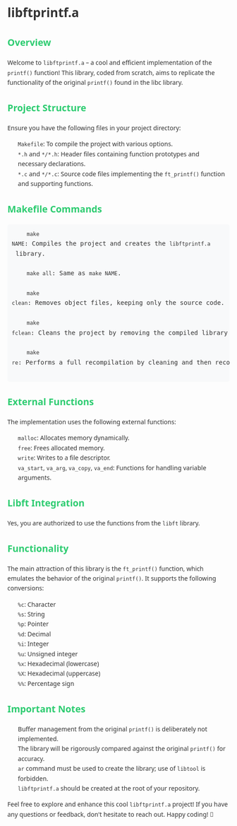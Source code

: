 <!DOCTYPE html>
<html lang="en">

<head>
  <meta charset="UTF-8">
  <meta name="viewport" content="width=device-width, initial-scale=1.0">
  <title>libftprintf.a</title>
  <style>
    body {
      font-family: 'Segoe UI', Tahoma, Geneva, Verdana, sans-serif;
      line-height: 1.6;
      color: #333;
    }

    h1 {
      color: #3498db;
    }

    h2 {
      color: #2ecc71;
    }

    h3 {
      color: #e74c3c;
    }

    pre {
      background-color: #f8f9fa;
      padding: 10px;
      border-radius: 5px;
      overflow-x: auto;
    }

    code {
      font-family: 'Courier New', Courier, monospace;
    }

    ul {
      list-style-type: none;
    }

    li::before {
      content: "➤ ";
      color: #3498db;
      font-weight: bold;
      margin-right: 5px;
    }
  </style>
</head>

<body>

  <h1>libftprintf.a</h1>

  <h2>Overview</h2>

  <p>Welcome to <code>libftprintf.a</code> – a cool and efficient implementation of the <code>printf()</code> function! This library, coded from scratch, aims to replicate the functionality of the original <code>printf()</code> found in the libc library.</p>

  <h2>Project Structure</h2>

  <p>Ensure you have the following files in your project directory:</p>

  <ul>
    <li><code>Makefile</code>: To compile the project with various options.</li>
    <li><code>*.h</code> and <code>*/*.h</code>: Header files containing function prototypes and necessary declarations.</li>
    <li><code>*.c</code> and <code>*/*.c</code>: Source code files implementing the <code>ft_printf()</code> function and supporting functions.</li>
  </ul>

  <h2>Makefile Commands</h2>

  <pre>
    <code>make NAME</code>: Compiles the project and creates the <code>libftprintf.a</code> library.

    <code>make all</code>: Same as <code>make NAME</code>.

    <code>make clean</code>: Removes object files, keeping only the source code.

    <code>make fclean</code>: Cleans the project by removing the compiled library and object files.

    <code>make re</code>: Performs a full recompilation by cleaning and then recompiling the project.
  </pre>

  <h2>External Functions</h2>

  <p>The implementation uses the following external functions:</p>

  <ul>
    <li><code>malloc</code>: Allocates memory dynamically.</li>
    <li><code>free</code>: Frees allocated memory.</li>
    <li><code>write</code>: Writes to a file descriptor.</li>
    <li><code>va_start</code>, <code>va_arg</code>, <code>va_copy</code>, <code>va_end</code>: Functions for handling variable arguments.</li>
  </ul>

  <h2>Libft Integration</h2>

  <p>Yes, you are authorized to use the functions from the <code>libft</code> library.</p>

  <h2>Functionality</h2>

  <p>The main attraction of this library is the <code>ft_printf()</code> function, which emulates the behavior of the original <code>printf()</code>. It supports the following conversions:</p>

  <ul>
    <li><code>%c</code>: Character</li>
    <li><code>%s</code>: String</li>
    <li><code>%p</code>: Pointer</li>
    <li><code>%d</code>: Decimal</li>
    <li><code>%i</code>: Integer</li>
    <li><code>%u</code>: Unsigned integer</li>
    <li><code>%x</code>: Hexadecimal (lowercase)</li>
    <li><code>%X</code>: Hexadecimal (uppercase)</li>
    <li><code>%%</code>: Percentage sign</li>
  </ul>

  <h2>Important Notes</h2>

  <ul>
    <li>Buffer management from the original <code>printf()</code> is deliberately not implemented.</li>
    <li>The library will be rigorously compared against the original <code>printf()</code> for accuracy.</li>
    <li><code>ar</code> command must be used to create the library; use of <code>libtool</code> is forbidden.</li>
    <li><code>libftprintf.a</code> should be created at the root of your repository.</li>
  </ul>

  <p>Feel free to explore and enhance this cool <code>libftprintf.a</code> project! If you have any questions or feedback, don't hesitate to reach out. Happy coding! 🚀</p>

</body>

</html>
